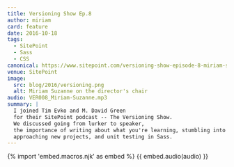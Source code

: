 ```yaml
---
title: Versioning Show Ep.8
author: miriam
card: feature
date: 2016-10-18
tags:
  - SitePoint
  - Sass
  - CSS
canonical: https://www.sitepoint.com/versioning-show-episode-8-miriam-suzanne/
venue: SitePoint
image:
  src: blog/2016/versioning.png
  alt: Miriam Suzanne on the director's chair
audio: VER008_Miriam-Suzanne.mp3
summary: |
  I joined Tim Evko and M. David Green
  for their SitePoint podcast -- The Versioning Show.
  We discussed going from lurker to speaker,
  the importance of writing about what you're learning, stumbling into fame,
  approaching new projects, and unit testing in Sass.
---
```


{% import 'embed.macros.njk' as embed %}
{{ embed.audio(audio) }}
